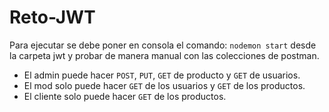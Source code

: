 # Reto-JWT
Para ejecutar se debe poner en consola el comando: `nodemon start` desde la carpeta jwt y probar de manera manual con las colecciones de postman.
* El admin puede hacer `POST`, `PUT`, `GET` de producto y `GET` de usuarios.
* El mod solo puede hacer `GET` de los usuarios y `GET` de los productos.
* El cliente solo puede hacer `GET` de los productos.
